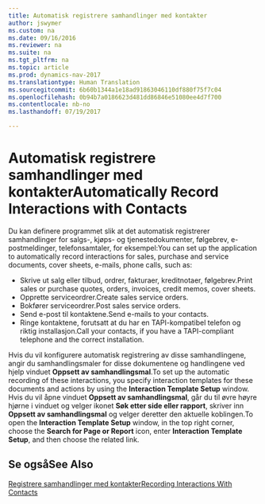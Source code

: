 ```yaml
---
title: Automatisk registrere samhandlinger med kontakter
author: jswymer
ms.custom: na
ms.date: 09/16/2016
ms.reviewer: na
ms.suite: na
ms.tgt_pltfrm: na
ms.topic: article
ms.prod: dynamics-nav-2017
ms.translationtype: Human Translation
ms.sourcegitcommit: 6b60b1344a1e18ad91863046110df880f75f7c04
ms.openlocfilehash: 0b94b7a0186623d481dd86846e51080ee4d7f700
ms.contentlocale: nb-no
ms.lasthandoff: 07/19/2017

---
```

# <a name="automatically-record-interactions-with-contacts"></a><span data-ttu-id="bbfd8-102">Automatisk registrere samhandlinger med kontakter</span><span class="sxs-lookup"><span data-stu-id="bbfd8-102">Automatically Record Interactions with Contacts</span></span>
<span data-ttu-id="bbfd8-103">Du kan definere programmet slik at det automatisk registrerer samhandlinger for salgs-, kjøps- og tjenestedokumenter, følgebrev, e-postmeldinger, telefonsamtaler, for eksempel:</span><span class="sxs-lookup"><span data-stu-id="bbfd8-103">You can set up the application to automatically record interactions for sales, purchase and service documents, cover sheets, e-mails, phone calls, such as:</span></span>

* <span data-ttu-id="bbfd8-104">Skrive ut salg eller tilbud, ordrer, fakturaer, kreditnotaer, følgebrev.</span><span class="sxs-lookup"><span data-stu-id="bbfd8-104">Print sales or purchase quotes, orders, invoices, credit memos, cover sheets.</span></span>
* <span data-ttu-id="bbfd8-105">Opprette serviceordrer.</span><span class="sxs-lookup"><span data-stu-id="bbfd8-105">Create sales service orders.</span></span>
* <span data-ttu-id="bbfd8-106">Bokfører serviceordrer.</span><span class="sxs-lookup"><span data-stu-id="bbfd8-106">Post sales service orders.</span></span>
* <span data-ttu-id="bbfd8-107">Send e-post til kontaktene.</span><span class="sxs-lookup"><span data-stu-id="bbfd8-107">Send e-mails to your contacts.</span></span>
* <span data-ttu-id="bbfd8-108">Ringe kontaktene, forutsatt at du har en TAPI-kompatibel telefon og riktig installasjon.</span><span class="sxs-lookup"><span data-stu-id="bbfd8-108">Call your contacts, if you have a TAPI-compliant telephone and the correct installation.</span></span>

<span data-ttu-id="bbfd8-109">Hvis du vil konfigurere automatisk registrering av disse samhandlingene, angir du samhandlingsmaler for disse dokumentene og handlingene ved hjelp vinduet **Oppsett av samhandlingsmal**.</span><span class="sxs-lookup"><span data-stu-id="bbfd8-109">To set up the automatic recording of these interactions, you specify interaction templates for these documents and actions by using the **Interaction Template Setup** window.</span></span> <span data-ttu-id="bbfd8-110">Hvis du vil åpne vinduet **Oppsett av samhandlingsmal**, går du til øvre høyre hjørne i vinduet og velger ikonet **Søk etter side eller rapport**, skriver inn **Oppsett av samhandlingsmal** og velger deretter den aktuelle koblingen.</span><span class="sxs-lookup"><span data-stu-id="bbfd8-110">To open the **Interaction Template Setup** window, in the top right corner, choose the **Search for Page or Report** icon, enter **Interaction Template Setup**, and then choose the related link.</span></span>

## <a name="see-also"></a><span data-ttu-id="bbfd8-111">Se også</span><span class="sxs-lookup"><span data-stu-id="bbfd8-111">See Also</span></span>
[<span data-ttu-id="bbfd8-112">Registrere samhandlinger med kontakter</span><span class="sxs-lookup"><span data-stu-id="bbfd8-112">Recording Interactions With Contacts</span></span>](marketing-interactions.md)  

